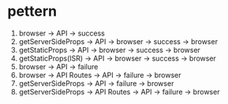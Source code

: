 # pettern

1. browser → API → success
2. getServerSideProps → API → browser → success → browser
3. getStaticProps → API → browser → success → browser
4. getStaticProps(ISR) → API → browser → success → browser
5. browser → API → failure
6. browser → API Routes → API → failure → browser
7. getServerSideProps → API → failure → browser
8. getServerSideProps → API Routes → API → failure → browser
<!-- 9. getStaticProps → API → failure → browser -->
<!-- 10. getStaticProps(ISR) → API → failure → browser -->